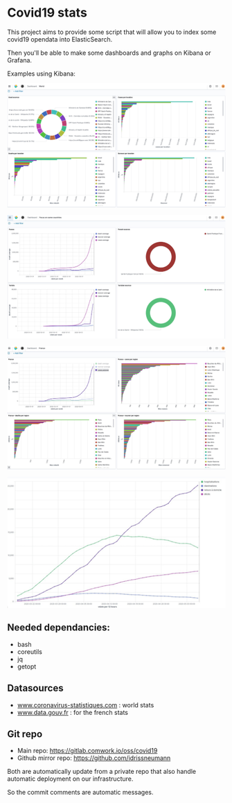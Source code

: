 # Covid19 stats

This project aims to provide some script that will allow you to index some covid19 opendata into ElasticSearch.

Then you'll be able to make some dashboards and graphs on Kibana or Grafana.

Examples using Kibana:

![d1](images/1.jpg)

![d2](images/2.jpg)

![d3](images/3.jpg)

![d4](images/4.jpg)

## Needed dependancies:

* bash
* coreutils
* jq
* getopt

## Datasources

* www.coronavirus-statistiques.com : world stats
* www.data.gouv.fr : for the french stats

## Git repo

* Main repo: https://gitlab.comwork.io/oss/covid19
* Github mirror repo: https://github.com/idrissneumann

Both are automatically update from a private repo that also handle automatic deployment on our infrastructure.

So the commit comments are automatic messages.
